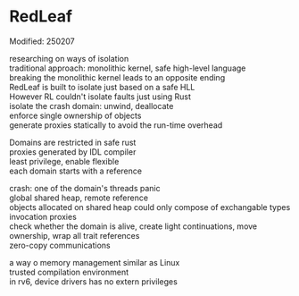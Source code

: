 # RedLeaf

Modified: 250207

researching on ways of isolation  
traditional approach: monolithic kernel, safe high-level language  
breaking the monolithic kernel leads to an opposite ending  
RedLeaf is built to isolate just based on a safe HLL  
However RL couldn't isolate faults just using Rust  
isolate the crash domain: unwind, deallocate  
enforce single ownership of objects  
generate proxies statically to avoid the run-time overhead  

Domains are restricted in safe rust  
proxies generated by IDL compiler  
least privilege, enable flexible  
each domain starts with a reference  

crash: one of the domain's threads panic  
global shared heap, remote reference  
objects allocated on shared heap could only compose of exchangable types  
invocation proxies  
check whether the domain is alive, create light continuations, move ownership, wrap all trait references  
zero-copy communications  

a way o memory management similar as Linux  
trusted compilation environment  
in rv6, device drivers has no extern privileges  
